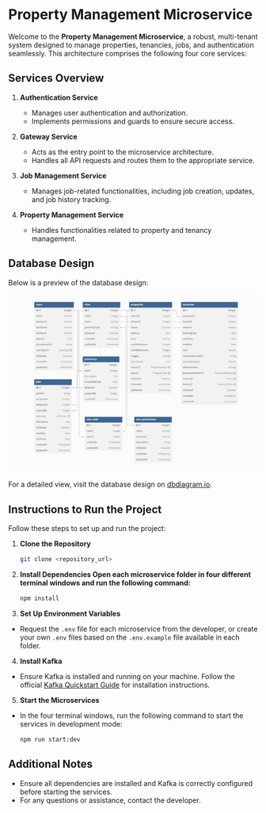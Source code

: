 # Property Management Microservice

Welcome to the **Property Management Microservice**, a robust, multi-tenant system designed to manage properties, tenancies, jobs, and authentication seamlessly. This architecture comprises the following four core services:

## Services Overview

1. **Authentication Service**

   - Manages user authentication and authorization.
   - Implements permissions and guards to ensure secure access.

2. **Gateway Service**

   - Acts as the entry point to the microservice architecture.
   - Handles all API requests and routes them to the appropriate service.

3. **Job Management Service**

   - Manages job-related functionalities, including job creation, updates, and job history tracking.

4. **Property Management Service**
   - Handles functionalities related to property and tenancy management.

## Database Design

Below is a preview of the database design:

![Database Design](./readme/db_design.png)

For a detailed view, visit the database design on [dbdiagram.io](https://dbdiagram.io/d/property_manager_test-67639a0284c7410727270faa).

## Instructions to Run the Project

Follow these steps to set up and run the project:

1. **Clone the Repository**

   ```bash
   git clone <repository_url>

   ```

2. **Install Dependencies Open each microservice folder in four different terminal windows and run the following command:**

   ```bash
   npm install

   ```

3. **Set Up Environment Variables**

- Request the `.env` file for each microservice from the developer, or create your own `.env` files based on the `.env.example` file available in each folder.

4. **Install Kafka**

- Ensure Kafka is installed and running on your machine. Follow the official [Kafka Quickstart Guide](https://kafka.apache.org/quickstart) for installation instructions.

5. **Start the Microservices**

- In the four terminal windows, run the following command to start the services in development mode:

  ```bash
  npm run start:dev

  ```

## Additional Notes

- Ensure all dependencies are installed and Kafka is correctly configured before starting the services.
- For any questions or assistance, contact the developer.
